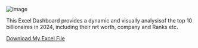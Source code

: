 ![Image](https://github.com/user-attachments/assets/c6830abd-dedb-493a-a4ba-e87cdb097874)

This Excel Dashboard provides a dynamic and visually analysisof the top 10 billionaires in 2024, including their nrt worth, company and Ranks etc.

[Download My Excel File](https://github.com/your-username/your-repo/blob/main/myfile.xlsx?raw=true)
